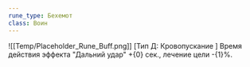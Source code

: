 ```yaml
---
rune_type: Бехемот
class: Воин
---
```

![[Temp/Placeholder_Rune_Buff.png]]
[Тип Д: Кровопускание ] Время действия эффекта "Дальний удар" +{0} сек., лечение цели -{1}%.
